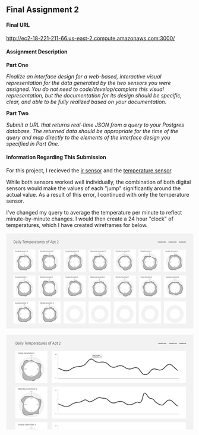 ## Final Assignment 2

#### Final URL

http://ec2-18-221-211-66.us-east-2.compute.amazonaws.com:3000/

#### Assignment Description

**Part One**

*Finalize an interface design for a web-based, interactive visual representation 
for the data generated by the two sensors you were assigned. You do not need to 
code/develop/complete this visual representation, but the documentation for its 
design should be specific, clear, and able to be fully realized based on your 
documentation.*

**Part Two**

*Submit a URL that returns real-time JSON from a query to your Postgres database. 
The returned data should be appropriate for the time of the query and map directly 
to the elements of the interface design you specified in Part One.*

#### Information Regarding This Submission

For this project, I recieved the [ir sensor](https://github.com/visualizedata/data-structures/blob/master/assignments/weekly_assignment_07/ir.md) 
and the [temperature sensor](https://github.com/visualizedata/data-structures/blob/master/assignments/weekly_assignment_07/temperature.md).

While both sensors worked well individually, the combination of both digital sensors 
would make the values of each "jump" significantly around the actual value. As a
result of this error, I continued with only the temperature sensor. 

I've changed my query to average the temperature per minute to reflect minute-by-minute changes. 
I would then create a 24 hour "clock" of temperatures, which I have created wireframes for below. 

![Final_Assignment_2_Wireframes-01.png](Final_Assignment_2_Wireframes-01.png?raw=true)

![Final_Assignment_2_Wireframes-02.png](Final_Assignment_2_Wireframes-02.png?raw=true)